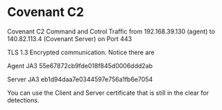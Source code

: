 # Covenant C2

Covenant C2 Command and Cotrol Traffic from 192.168.39.130 (agent) to 140.82.113.4 (Covenant Server) on Port 443

TLS 1.3 Encrypted communication. Notice there are 

Agent JA3 55e67872cb9fde018f845d0006ddd2ab

Server JA3 eb1d94daa7e0344597e756a1fb6e7054

You can use the Client and Server certificate that is still in the clear for detections.
